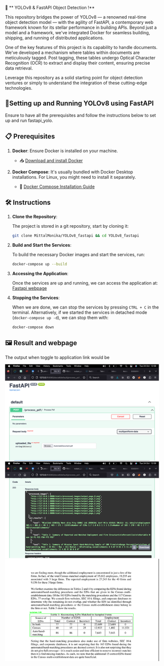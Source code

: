 🚀 ** YOLOv8 & FastAPI Object Detection !**

This repository bridges the power of YOLOv8 — a renowned real-time object detection model — with the agility of FastAPI, a contemporary web framework known for its stellar performance in building APIs. Beyond just a model and a framework, we've integrated Docker for seamless building, shipping, and running of distributed applications.

One of the key features of this project is its capability to handle documents. We've developed a mechanism where tables within documents are meticulously tagged. Post tagging, these tables undergo Optical Character Recognition (OCR) to extract and display their content, ensuring precise data retrieval.

Leverage this repository as a solid starting point for object detection ventures or simply to understand the integration of these cutting-edge technologies.



## 🚀Setting up and Running YOLOv8 using FastAPI 
Ensure to have all the prerequisites and follow the instructions below to set up and run fastapi_yolo.

## 📋 Prerequisites

1. **Docker**: Ensure Docker is installed on your machine.
   - 📥 [Download and install Docker](https://www.docker.com/get-started)
   
2. **Docker Compose**: It's usually bundled with Docker Desktop installations. For Linux, you might need to install it separately.
   - 📖 [Docker Compose Installation Guide](https://docs.docker.com/compose/install/)

## 🛠️ Instructions

1. **Clone the Repository**: 
   
    The project is stored in a git repository, start by cloning it:
   ```bash
   git clone MittalMonika/YOLOv8_fastapi && cd YOLOv8_fastapi
   ```

2. **Build and Start the Services**: 

   To build the necessary Docker images and start the services, run:
   ```bash
   docker-compose up --build
   ```

3. **Accessing the Application**: 

   Once the services are up and running, we can access the application at:
   [ Fastapi webpage](http://127.0.0.1:8080/docs#/default/process_pdf_process_pdf__post)
   

4. **Stopping the Services**: 

   When we are done, we can stop the services by pressing `CTRL + C` in the terminal. Alternatively, if we started the services in detached mode (`docker-compose up -d`), we can stop them with:
   ```bash
   docker-compose down
   ```

## 🖼️ Result and webpage
The output when toggle to application link would be 

![Application webpage](./Images/api1.png)
![Application webpage](./Images/ap2.png)
![Document tagged:](./Images/document.png)



